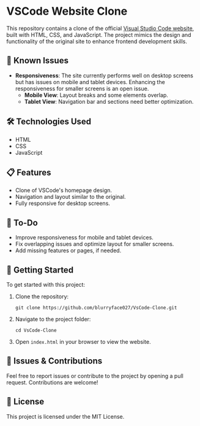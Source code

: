 <h1>VSCode Website Clone</h1>

<p>This repository contains a clone of the official <a href="https://code.visualstudio.com/">Visual Studio Code website</a>, built with HTML, CSS, and JavaScript. The project mimics the design and functionality of the original site to enhance frontend development skills.</p>

<h2>🚧 Known Issues</h2>
<ul>
    <li><strong>Responsiveness</strong>: The site currently performs well on desktop screens but has issues on mobile and tablet devices. Enhancing the responsiveness for smaller screens is an open issue.
        <ul>
            <li><strong>Mobile View</strong>: Layout breaks and some elements overlap.</li>
            <li><strong>Tablet View</strong>: Navigation bar and sections need better optimization.</li>
        </ul>
    </li>
</ul>

<h2>🛠️ Technologies Used</h2>
<ul>
    <li>HTML</li>
    <li>CSS</li>
    <li>JavaScript</li>
</ul>

<h2>📋 Features</h2>
<ul>
    <li>Clone of VSCode's homepage design.</li>
    <li>Navigation and layout similar to the original.</li>
    <li>Fully responsive for desktop screens.</li>
</ul>

<h2>📌 To-Do</h2>
<ul>
    <li>Improve responsiveness for mobile and tablet devices.</li>
    <li>Fix overlapping issues and optimize layout for smaller screens.</li>
    <li>Add missing features or pages, if needed.</li>
</ul>

<h2>🚀 Getting Started</h2>
<p>To get started with this project:</p>
<ol>
    <li>Clone the repository:</li>
    <pre><code>git clone https://github.com/blurryface027/VsCode-Clone.git</code></pre>
    <li>Navigate to the project folder:</li>
    <pre><code>cd VsCode-Clone</code></pre>
    <li>Open <code>index.html</code> in your browser to view the website.</li>
</ol>

<h2>🐞 Issues & Contributions</h2>
<p>Feel free to report issues or contribute to the project by opening a pull request. Contributions are welcome!</p>

<h2>📄 License</h2>
<p>This project is licensed under the MIT License.</p>

</body>
</html>
